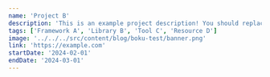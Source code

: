 ```yaml
---
name: 'Project B'
description: 'This is an example project description! You should replace this with a description of your own project.'
tags: ['Framework A', 'Library B', 'Tool C', 'Resource D']
image: '../../../src/content/blog/boku-test/banner.png'
link: 'https://example.com'
startDate: '2024-02-01'
endDate: '2024-03-01'
---
```


